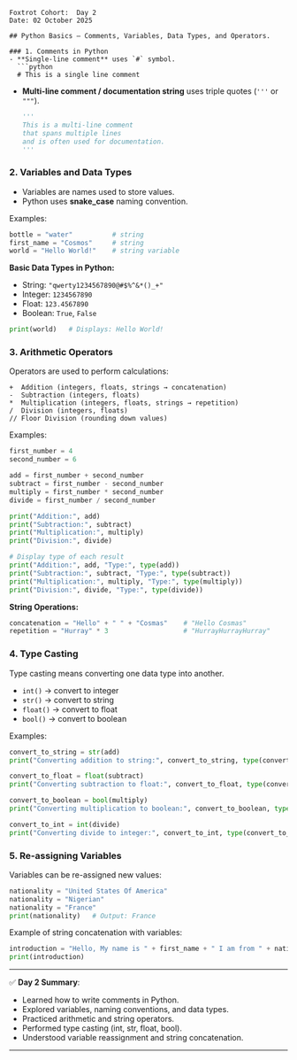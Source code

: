 ````
Foxtrot Cohort:  Day 2
Date: 02 October 2025

## Python Basics — Comments, Variables, Data Types, and Operators.

### 1. Comments in Python
- **Single-line comment** uses `#` symbol.
  ```python
  # This is a single line comment
````

- **Multi-line comment / documentation string** uses triple quotes (`'''` or `"""`).

  ```python
  '''
  This is a multi-line comment
  that spans multiple lines
  and is often used for documentation.
  '''
  ```

### 2. Variables and Data Types

- Variables are names used to store values.
- Python uses **snake_case** naming convention.

Examples:

```python
bottle = "water"          # string
first_name = "Cosmos"     # string
world = "Hello World!"    # string variable
```

**Basic Data Types in Python:**

- String: `"qwerty1234567890@#$%^&*()_+"`
- Integer: `1234567890`
- Float: `123.4567890`
- Boolean: `True`, `False`

```python
print(world)   # Displays: Hello World!
```

### 3. Arithmetic Operators

Operators are used to perform calculations:

```
+  Addition (integers, floats, strings → concatenation)
-  Subtraction (integers, floats)
*  Multiplication (integers, floats, strings → repetition)
/  Division (integers, floats)
// Floor Division (rounding down values)
```

Examples:

```python
first_number = 4
second_number = 6

add = first_number + second_number
subtract = first_number - second_number
multiply = first_number * second_number
divide = first_number / second_number

print("Addition:", add)
print("Subtraction:", subtract)
print("Multiplication:", multiply)
print("Division:", divide)

# Display type of each result
print("Addition:", add, "Type:", type(add))
print("Subtraction:", subtract, "Type:", type(subtract))
print("Multiplication:", multiply, "Type:", type(multiply))
print("Division:", divide, "Type:", type(divide))
```

**String Operations:**

```python
concatenation = "Hello" + " " + "Cosmas"    # "Hello Cosmas"
repetition = "Hurray" * 3                   # "HurrayHurrayHurray"
```

### 4. Type Casting

Type casting means converting one data type into another.

- `int()` → convert to integer
- `str()` → convert to string
- `float()` → convert to float
- `bool()` → convert to boolean

Examples:

```python
convert_to_string = str(add)
print("Converting addition to string:", convert_to_string, type(convert_to_string))

convert_to_float = float(subtract)
print("Converting subtraction to float:", convert_to_float, type(convert_to_float))

convert_to_boolean = bool(multiply)
print("Converting multiplication to boolean:", convert_to_boolean, type(convert_to_boolean))

convert_to_int = int(divide)
print("Converting divide to integer:", convert_to_int, type(convert_to_int))
```

### 5. Re-assigning Variables

Variables can be re-assigned new values:

```python
nationality = "United States Of America"
nationality = "Nigerian"
nationality = "France"
print(nationality)   # Output: France
```

Example of string concatenation with variables:

```python
introduction = "Hello, My name is " + first_name + " I am from " + nationality
print(introduction)
```

---

✅ **Day 2 Summary**:

- Learned how to write comments in Python.
- Explored variables, naming conventions, and data types.
- Practiced arithmetic and string operators.
- Performed type casting (int, str, float, bool).
- Understood variable reassignment and string concatenation.

---
